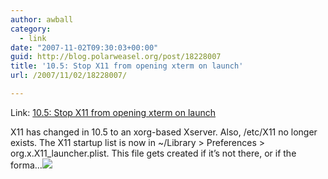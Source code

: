 ```yaml
---
author: awball
category:
  - link
date: "2007-11-02T09:30:03+00:00"
guid: http://blog.polarweasel.org/post/18228007
title: '10.5: Stop X11 from opening xterm on launch'
url: /2007/11/02/18228007/

---
```

Link: [10.5: Stop X11 from opening xterm on launch](http://feeds.macworld.com/~r/macosxhints/leopard/~3/178767696/article.php)

X11 has changed in 10.5 to an xorg-based Xserver. Also, /etc/X11 no longer exists. The X11 startup list is now in ~/Library > Preferences > org.x.X11\_launcher.plist. This file gets created if it’s not there, or if the forma…![](http://feeds.macworld.com/~r/macosxhints/leopard/~4/178767696)

